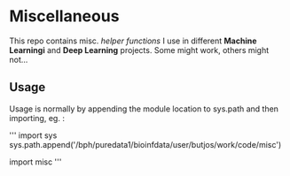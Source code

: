 # Miscellaneous

This repo contains misc. *helper functions* I use in different **Machine Learningi** and **Deep Learning** projects. Some might work, others might not...

## Usage
Usage is normally by appending the module location to sys.path and then importing, eg. :

'''
import sys
sys.path.append('/bph/puredata1/bioinfdata/user/butjos/work/code/misc')

import misc
'''
